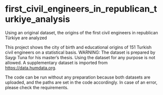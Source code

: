 # first_civil_engineers_in_republican_turkiye_analysis
Using an original dataset, the origins of the first civil engineers in republican Türkiye are analyzed

This project shows the city of birth and educational origins of 151 Turkish civil engineers on a statistical basis. 
WARNING: The dataset is prepared by Saygı Tuna for his master’s thesis. Using the dataset for any purpose is not allowed. 
A supplementary dataset is imported from https://data.humdata.org.

The code can be run without any preparation because both datasets are uploaded, and the paths are set in the code accordingly.
In case of an error, please check the requirements.
